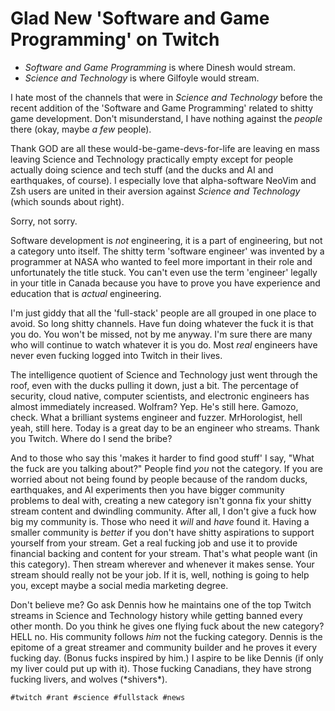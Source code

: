 # Glad New 'Software and Game Programming' on Twitch

* *Software and Game Programming* is where Dinesh would stream.
* *Science and Technology* is where Gilfoyle would stream.

I hate most of the channels that were in *Science and Technology* before
the recent addition of the 'Software and Game Programming' related to
shitty game development. Don't misunderstand, I have nothing against the
*people* there (okay, maybe *a few* people).

Thank GOD are all these would-be-game-devs-for-life are leaving en mass
leaving Science and Technology practically empty except for people
actually doing science and tech stuff (and the ducks and AI and
earthquakes, of course). I especially love that alpha-software NeoVim
and Zsh users are united in their aversion against *Science and
Technology* (which sounds about right).

Sorry, not sorry.

Software development is *not* engineering, it is a part of engineering,
but not a category unto itself. The shitty term 'software engineer' was
invented by a programmer at NASA who wanted to feel more important in
their role and unfortunately the title stuck. You can't even use the
term 'engineer' legally in your title in Canada because you have
to prove you have experience and education that is *actual* engineering.

I'm just giddy that all the 'full-stack' people are all grouped in one
place to avoid. So long shitty channels. Have fun doing whatever the
fuck it is that you do. You won't be missed, not by me anyway. I'm sure
there are many who will continue to watch whatever it is you do. Most
*real* engineers have never even fucking logged into Twitch in their
lives.

The intelligence quotient of Science and Technology just went through
the roof, even with the ducks pulling it down, just a bit. The
percentage of security, cloud native, computer scientists, and
electronic engineers has almost immediately increased. Wolfram? Yep.
He's still here. Gamozo, check. What a brilliant systems engineer and
fuzzer. MrHorologist, hell yeah, still here. Today is a great day to be
an engineer who streams. Thank you Twitch. Where do I send the bribe?

And to those who say this 'makes it harder to find good stuff' I say,
"What the fuck are you talking about?" People find *you* not the
category. If you are worried about not being found by people because of
the random ducks, earthquakes, and AI experiments then you have bigger
community problems to deal with, creating a new category isn't gonna fix
your shitty stream content and dwindling community. After all, I don't
give a fuck how big my community is. Those who need it *will* and *have*
found it. Having a smaller community is *better* if you don't have
shitty aspirations to support yourself from your stream. Get a real
fucking job and use it to provide financial backing and content for your
stream. That's what people want (in this category). Then stream wherever
and whenever it makes sense. Your stream should really not be your job.
If it is, well, nothing is going to help you, except maybe a social
media marketing degree.

Don't believe me? Go ask Dennis how he maintains one of the top Twitch
streams in Science and Technology history while getting banned
every other month. Do you think he gives one flying fuck about the new
category? HELL no. His community follows *him* not the fucking category.
Dennis is the epitome of a great streamer and community builder and he
proves it every fucking day. (Bonus fucks inspired by him.) I aspire to
be like Dennis (if only my liver could put up with it). Those fucking
Canadians, they have strong fucking livers, and wolves (\*shivers\*).

    #twitch #rant #science #fullstack #news

